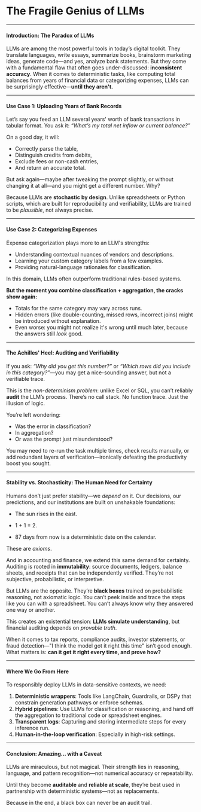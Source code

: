 # The Fragile Genius of LLMs

---

#### Introduction: The Paradox of LLMs

LLMs are among the most powerful tools in today’s digital toolkit. They translate languages, write essays, summarize books, brainstorm marketing ideas, generate code—and yes, analyze bank statements. But they come with a fundamental flaw that often goes under-discussed: **inconsistent accuracy**. When it comes to deterministic tasks, like computing total balances from years of financial data or categorizing expenses, LLMs can be surprisingly effective—**until they aren't.**

---

#### Use Case 1: Uploading Years of Bank Records

Let’s say you feed an LLM several years' worth of bank transactions in tabular format. You ask it: *“What’s my total net inflow or current balance?”*

On a good day, it will:
- Correctly parse the table,
- Distinguish credits from debits,
- Exclude fees or non-cash entries,
- And return an accurate total.

But ask again—maybe after tweaking the prompt slightly, or without changing it at all—and you might get a different number. Why?

Because LLMs are **stochastic by design**. Unlike spreadsheets or Python scripts, which are built for reproducibility and verifiability, LLMs are trained to be *plausible*, not always precise.

---

#### Use Case 2: Categorizing Expenses

Expense categorization plays more to an LLM's strengths:
- Understanding contextual nuances of vendors and descriptions.
- Learning your custom category labels from a few examples.
- Providing natural-language rationales for classification.

In this domain, LLMs often outperform traditional rules-based systems.

**But the moment you combine classification + aggregation, the cracks show again:**
- Totals for the same category may vary across runs.
- Hidden errors (like double-counting, missed rows, incorrect joins) might be introduced without explanation.
- Even worse: you might not realize it's wrong until much later, because the answers still *look* good.

---

#### The Achilles' Heel: Auditing and Verifiability

If you ask: *“Why did you get this number?”* or *“Which rows did you include in this category?”*—you may get a nice-sounding answer, but not a verifiable trace.

This is the *non-determinism problem*: unlike Excel or SQL, you can’t reliably **audit** the LLM’s process. There’s no call stack. No function trace. Just the illusion of logic.

You’re left wondering:
- Was the error in classification?
- In aggregation?
- Or was the prompt just misunderstood?

You may need to re-run the task multiple times, check results manually, or add redundant layers of verification—ironically defeating the productivity boost you sought.

---

#### Stability vs. Stochasticity: The Human Need for Certainty

Humans don’t just prefer stability—we *depend* on it. Our decisions, our predictions, and our institutions are built on unshakable foundations:

- The sun rises in the east.

- 1 + 1 = 2.

- 87 days from now is a deterministic date on the calendar.

These are *axioms*.

And in accounting and finance, we extend this same demand for certainty. Auditing is rooted in **immutability**: source documents, ledgers, balance sheets, and receipts that can be independently verified. They’re not subjective, probabilistic, or interpretive.

But LLMs are the opposite. They’re **black boxes** trained on probabilistic reasoning, not axiomatic logic. You can’t peek inside and trace the steps like you can with a spreadsheet. You can’t always know why they answered one way or another.

This creates an existential tension: **LLMs simulate understanding**, but financial auditing depends on *provable truth*.

When it comes to tax reports, compliance audits, investor statements, or fraud detection—"I think the model got it right this time" isn’t good enough. What matters is: **can it get it right every time, and prove how?**

---

#### Where We Go From Here

To responsibly deploy LLMs in data-sensitive contexts, we need:

1. **Deterministic wrappers**: Tools like LangChain, Guardrails, or DSPy that constrain generation pathways or enforce schemas.
2. **Hybrid pipelines**: Use LLMs for classification or reasoning, and hand off the aggregation to traditional code or spreadsheet engines.
3. **Transparent logs**: Capturing and storing intermediate steps for every inference run.
4. **Human-in-the-loop verification**: Especially in high-risk settings.

---

#### Conclusion: Amazing… with a Caveat

LLMs are miraculous, but not magical. Their strength lies in reasoning, language, and pattern recognition—not numerical accuracy or repeatability.

Until they become **auditable** and **reliable at scale**, they’re best used in partnership with deterministic systems—not as replacements.

Because in the end, a black box can never be an audit trail.

